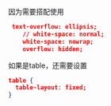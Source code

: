 因为需要搭配使用
```json
 text-overflow: ellipsis;
    // white-space: normal;
    white-space: nowrap;
    overflow: hidden;

```
如果是table，还需要设置
```json
table {
  table-layout: fixed;
}
```
